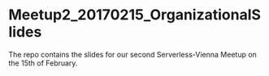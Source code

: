 # Meetup2_20170215_OrganizationalSlides
The repo contains the slides for our second Serverless-Vienna Meetup on the 15th of February.
